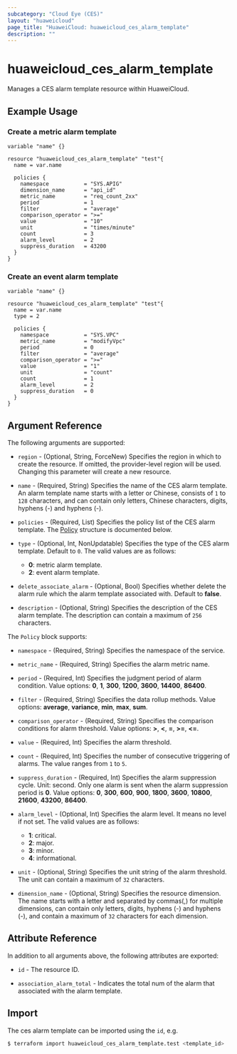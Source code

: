 ```yaml
---
subcategory: "Cloud Eye (CES)"
layout: "huaweicloud"
page_title: "HuaweiCloud: huaweicloud_ces_alarm_template"
description: ""
---
```


# huaweicloud_ces_alarm_template

Manages a CES alarm template resource within HuaweiCloud.

## Example Usage

### Create a metric alarm template

```hcl
variable "name" {}

resource "huaweicloud_ces_alarm_template" "test"{
  name = var.name

  policies {
    namespace           = "SYS.APIG"
    dimension_name      = "api_id"
    metric_name         = "req_count_2xx"
    period              = 1
    filter              = "average"
    comparison_operator = ">="
    value               = "10"
    unit                = "times/minute"
    count               = 3
    alarm_level         = 2
    suppress_duration   = 43200
  }
}
```

### Create an event alarm template

```hcl
variable "name" {}

resource "huaweicloud_ces_alarm_template" "test"{
  name = var.name
  type = 2

  policies {
    namespace           = "SYS.VPC"
    metric_name         = "modifyVpc"
    period              = 0
    filter              = "average"
    comparison_operator = ">="
    value               = "1"
    unit                = "count"
    count               = 1
    alarm_level         = 2
    suppress_duration   = 0
  }
}
```

## Argument Reference

The following arguments are supported:

* `region` - (Optional, String, ForceNew) Specifies the region in which to create the resource.
  If omitted, the provider-level region will be used. Changing this parameter will create a new resource.

* `name` - (Required, String) Specifies the name of the CES alarm template.
  An alarm template name starts with a letter or Chinese, consists of `1` to `128` characters,
  and can contain only letters, Chinese characters, digits, hyphens (-) and hyphens (-).

* `policies` - (Required, List) Specifies the policy list of the CES alarm template.
The [Policy](#CesAlarmTemplate_Policy) structure is documented below.

* `type` - (Optional, Int, NonUpdatable) Specifies the type of the CES alarm template.
  Default to `0`. The valid values are as follows:
  + **0**: metric alarm template.
  + **2**: event alarm template.

* `delete_associate_alarm` - (Optional, Bool) Specifies whether delete the alarm rule which the alarm
  template associated with. Default to **false**.

* `description` - (Optional, String) Specifies the description of the CES alarm template.
  The description can contain a maximum of `256` characters.

<a name="CesAlarmTemplate_Policy"></a>
The `Policy` block supports:

* `namespace` - (Required, String) Specifies the namespace of the service.

* `metric_name` - (Required, String) Specifies the alarm metric name.

* `period` - (Required, Int) Specifies the judgment period of alarm condition.
  Value options: **0**, **1**, **300**, **1200**, **3600**, **14400**, **86400**.

* `filter` - (Required, String) Specifies the data rollup methods.
  Value options: **average**, **variance**, **min**, **max**, **sum**.

* `comparison_operator` - (Required, String) Specifies the comparison conditions for alarm threshold.
  Value options: **>**, **<**, **=**, **>=**, **<=**.

* `value` - (Required, Int) Specifies the alarm threshold.

* `count` - (Required, Int) Specifies the number of consecutive triggering of alarms. The value ranges from `1` to `5`.

* `suppress_duration` - (Required, Int) Specifies the alarm suppression cycle. Unit: second.
  Only one alarm is sent when the alarm suppression period is **0**.
  Value options: **0**, **300**, **600**, **900**, **1800**, **3600**, **10800**, **21600**,
  **43200**, **86400**.

* `alarm_level` - (Optional, Int) Specifies the alarm level. It means no level if not set.
  The valid values are as follows:
  + **1**: critical.
  + **2**: major.
  + **3**: minor.
  + **4**: informational.

* `unit` - (Optional, String) Specifies the unit string of the alarm threshold.
  The unit can contain a maximum of `32` characters.

* `dimension_name` - (Optional, String) Specifies the resource dimension.
  The name starts with a letter and separated by commas(,) for multiple dimensions,
  can contain only letters, digits, hyphens (-) and hyphens (-),
  and contain a maximum of `32` characters for each dimension.

## Attribute Reference

In addition to all arguments above, the following attributes are exported:

* `id` - The resource ID.

* `association_alarm_total` - Indicates the total num of the alarm that associated with the alarm template.

## Import

The ces alarm template can be imported using the `id`, e.g.

```bash
$ terraform import huaweicloud_ces_alarm_template.test <template_id>
```
